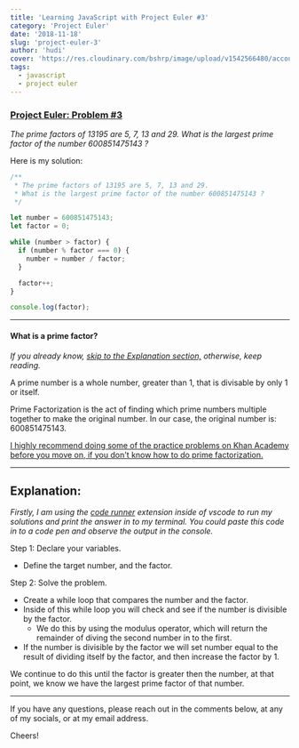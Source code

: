 ```yaml
---
title: 'Learning JavaScript with Project Euler #3'
category: 'Project Euler'
date: '2018-11-18'
slug: 'project-euler-3'
author: 'hudi'
cover: 'https://res.cloudinary.com/bshrp/image/upload/v1542566480/account-calculate-calculating-220301.jpg'
tags:
  - javascript
  - project euler
---
```


### [Project Euler: Problem #3](https://projecteuler.net/problem=3)

_The prime factors of 13195 are 5, 7, 13 and 29.
What is the largest prime factor of the number 600851475143 ?_

Here is my solution:

```javascript
/**
 * The prime factors of 13195 are 5, 7, 13 and 29.
 * What is the largest prime factor of the number 600851475143 ?
 */

let number = 600851475143;
let factor = 0;

while (number > factor) {
  if (number % factor === 0) {
    number = number / factor;
  }

  factor++;
}

console.log(factor);
```

---

#### What is a prime factor?

_If you already know, [skip to the Explanation section,](#Explanation) otherwise, keep reading._

A prime number is a whole number, greater than 1, that is divisable by only 1 or itself.

Prime Factorization is the act of finding which prime numbers multiple together to make the original number. In our case, the original number is: 600851475143.

[I highly recommend doing some of the practice problems on Khan Academy before you move on, if you don't know how to do prime factorization.](https://www.khanacademy.org/math/pre-algebra/pre-algebra-factors-multiples/pre-algebra-prime-factorization-prealg/e/prime_factorization)

---

## Explanation:

<a id="Explanation"/>

_Firstly, I am using the [code runner](https://marketplace.visualstudio.com/items?itemName=formulahendry.code-runner) extension inside of vscode to run my solutions and print the answer in to my terminal. You could paste this code in to a code pen and observe the output in the console._

Step 1: Declare your variables.

- Define the target number, and the factor.

Step 2: Solve the problem.

- Create a while loop that compares the number and the factor.
- Inside of this while loop you will check and see if the number is divisible by the factor.
  - We do this by using the modulus operator, which will return the remainder of diving the second number in to the first.
- If the number is divisible by the factor we will set number equal to the result of dividing itself by the factor, and then increase the factor by 1.

We continue to do this until the factor is greater then the number, at that point, we know we have the largest prime factor of that number.

---

If you have any questions, please reach out in the comments below, at any of my socials, or at my email address.

Cheers!
